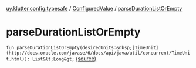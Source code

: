 [uy.klutter.config.typesafe](../index.md) / [ConfiguredValue](index.md) / [parseDurationListOrEmpty](.)


# parseDurationListOrEmpty
`fun parseDurationListOrEmpty(desiredUnits:&nbsp;[TimeUnit](http://docs.oracle.com/javase/6/docs/api/java/util/concurrent/TimeUnit.html)): List&lt;Long&gt;` [(source)](https://github.com/kohesive/klutter/blob/master/config-typesafe-jdk6/src/main/kotlin/uy/klutter/config/typesafe/TypesafeConfig_Ext.kt#L110)


